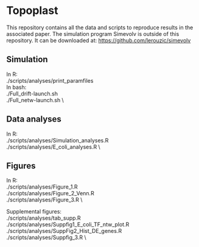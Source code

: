 # Topoplast
This repository contains all the data and scripts to reproduce results in the associated paper.
The simulation program Simevolv is outside of this repository. It can be downloaded at: https://github.com/lerouzic/simevolv

## Simulation
In R: \
./scripts/analyses/print_paramfiles \
In bash: \
./Full_drift-launch.sh \
./Full_netw-launch.sh \


## Data analyses
In R: \
./scripts/analyses/Simulation_analyses.R \
./scripts/analyses/E_coli_analyses.R \

## Figures
In R: \
./scripts/analyses/Figure_1.R \
./scripts/analyses/Figure_2_Venn.R \
./scripts/analyses/Figure_3.R \

Supplemental figures: \
./scripts/analyses/tab_supp.R \
./scripts/analyses/Suppfig1_E_coli_TF_ntw_plot.R \
./scripts/analyses/SuppFig2_Hist_DE_genes.R \
./scripts/analyses/Suppfig_3.R \
